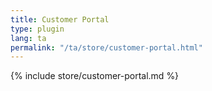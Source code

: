 ```yaml
---
title: Customer Portal
type: plugin
lang: ta
permalink: "/ta/store/customer-portal.html"
---
```


{% include store/customer-portal.md %}
